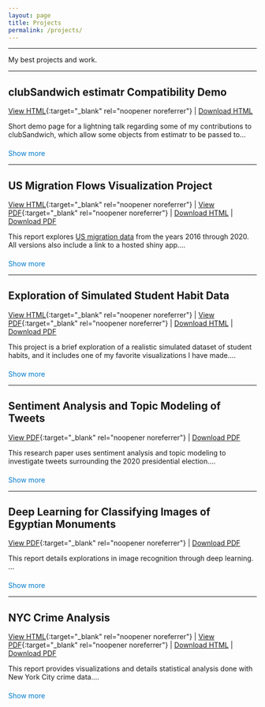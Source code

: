```yaml
---
layout: page
title: Projects
permalink: /projects/
---
```


---

My best projects and work.

---

<!-- <h2><a href="/projects/clubSandwich-estimatr/">clubSandwich estimatr Compatibility Demo</a></h2> -->
## clubSandwich estimatr Compatibility Demo  
[View HTML](/assets/clubSandwich-estimatr.html){:target="_blank" rel="noopener noreferrer"} | <a href="/assets/clubSandwich-estimatr.html" download>Download HTML</a>

<div class="collapsible-paragraph">
  <p class="collapsible-text">
    Short demo page for a lightning talk regarding some of my contributions to clubSandwich, which allow some objects from estimatr to be passed to clubSandwich functions.
    <br><br>
    <u><b>My Contributions:</b></u> This is work from my internship with OSPO, so this page and much of the code being demonstrated was written by me.
  </p>
  <button class="toggle-btn" onclick="toggleParagraph(this)">Show more</button>
</div>

---

<!-- <h2><a href="/projects/436proj/">US Migration Flows Visualization Project</a></h2> -->
## US Migration Flows Visualization Project  
[View HTML](/assets/436proj.html){:target="_blank" rel="noopener noreferrer"} | [View PDF](/assets/436proj.pdf){:target="_blank" rel="noopener noreferrer"} | <a href="/assets/436proj.html" download>Download HTML</a> | <a href="/assets/436proj.pdf" download>Download PDF</a>

<div class="collapsible-paragraph">
  <p class="collapsible-text">
    This report explores <a href="https://www.census.gov/topics/population/migration/guidance/migration-flows.html">US migration data</a> from the years 2016 through 2020. All versions also include a link to a hosted shiny app.
    <br><br>
    <u><b>My Contributions:</b></u> Wrote much of the analysis, published our shiny app, cleaned up formatting, and proofread both code and writing. Additionally, conducted early literature review to assist groupmates in chosing the best packages for our visualizations.
    <br><br>
    <u><b>Note:</b></u> This report looks much better in HTML.
  </p>
  <button class="toggle-btn" onclick="toggleParagraph(this)">Show more</button>
</div>

---

<!-- <h2><a href="/projects/studyhabits/">Exploration of Simulated Student Habits Data</a></h2> -->
## Exploration of Simulated Student Habit Data  
[View HTML](/assets/studyhabits.html){:target="_blank" rel="noopener noreferrer"} | [View PDF](/assets/studyhabits.pdf){:target="_blank" rel="noopener noreferrer"} | <a href="/assets/studyhabits.html" download>Download HTML</a> | <a href="/assets/studyhabits.pdf" download>Download PDF</a>

<div class="collapsible-paragraph">
  <p class="collapsible-text">
    This project is a brief exploration of a realistic simulated dataset of student habits, and it includes one of my favorite visualizations I have made.
    <br><br>
    <u><b>My Contributions:</b></u> This was a solo project, so all work is my own.
    <br><br>
    <u><b>Note:</b></u> This project looks much better in HTML.
  </p>
  <button class="toggle-btn" onclick="toggleParagraph(this)">Show more</button>
</div>

---

<!-- <h2><a href="/projects/2020tweets/">Sentiment Analysis and Topic Modeling of Tweets</a></h2> -->
## Sentiment Analysis and Topic Modeling of Tweets  
[View PDF](/assets/2020tweets.pdf){:target="_blank" rel="noopener noreferrer"} | <a href="/assets/2020tweets.pdf" download>Download PDF</a>

<div class="collapsible-paragraph">
  <p class="collapsible-text">
    This research paper uses sentiment analysis and topic modeling to investigate tweets surrounding the 2020 presidential election.
    <br><br>
    <u><b>My Contributions:</b></u> Much of sections 1 through 3 were written or heavily edited by me, with 2 and 3 notably containing concise literature review. Wrote the code used to create most the figures in section 5, <i>Results</i>, and wrote the respective analysis for most figures. Wrote the entirety of section 6, <i>Considerations and Future Directions</i>, and most of section 7, <i>Conclusion</i>. Proofread all code and writing. Formatted document using LaTeX.
  </p>
  <button class="toggle-btn" onclick="toggleParagraph(this)">Show more</button>
</div>

---

## Deep Learning for Classifying Images of Egyptian Monuments
[View PDF](/assets/453proj.pdf){:target="_blank" rel="noopener noreferrer"} | <a href="/assets/453proj.pdf" download>Download PDF</a>

<div class="collapsible-paragraph">
  <p class="collapsible-text">
    This report details explorations in image recognition through deep learning.
    <br><br>
    <u><b>My Contributions:</b></u> Much of the writing in sections 4-8, managing our GitHub repo, wrote our hybrid CNN-transformer model, wrote code to train and test all 12 variations of both models, and generated figures.
  </p>
  <button class="toggle-btn" onclick="toggleParagraph(this)">Show more</button>
</div>

---

<!-- <h2><a href="/projects/240proj/">NYC Crime Analysis</a></h2> -->
## NYC Crime Analysis  
[View HTML](/assets/240proj.html){:target="_blank" rel="noopener noreferrer"} | [View PDF](/assets/240proj.pdf){:target="_blank" rel="noopener noreferrer"} | <a href="/assets/240proj.html" download>Download HTML</a> | <a href="/assets/240proj.pdf" download>Download PDF</a>

<div class="collapsible-paragraph">
  <p class="collapsible-text">
    This report provides visualizations and details statistical analysis done with New York City crime data.
    <br><br>
    <u><b>My Contributions:</b></u> Wrote all code used for data cleaning and preprocessing, and most of the code used to generate figures. Handled all formatting. Wrote and proofread parts of <i>Introduction</i> and <i>Discussion</i>, wrote most of <i>Analysis</i>, and wrote all of <i>Background</i>.
    <br><br>
    <u><b>Note:</b></u> This report looks much better in HTML.
  </p>
  <button class="toggle-btn" onclick="toggleParagraph(this)">Show more</button>
</div>

<!-- Only ONE script and style block at the end of the file -->
<script>
function toggleParagraph(btn) {
  const para = btn.previousElementSibling;
  para.classList.toggle('expanded');
  btn.textContent = para.classList.contains('expanded') ? 'Show less' : 'Show more';
}
</script>
<style>
.collapsible-text {
  display: -webkit-box;
  -webkit-line-clamp: 2;
  -webkit-box-orient: vertical;
  overflow: hidden;
  transition: max-height 0.3s;
  max-height: 3em; /* Adjust based on line height */
}
.collapsible-text.expanded {
  -webkit-line-clamp: unset;
  max-height: 100em;
}
.toggle-btn {
  background: none;
  border: none;
  color: #007acc;
  cursor: pointer;
  padding: 0;
  font: inherit;
  margin-top: 0.5em;
}
</style>